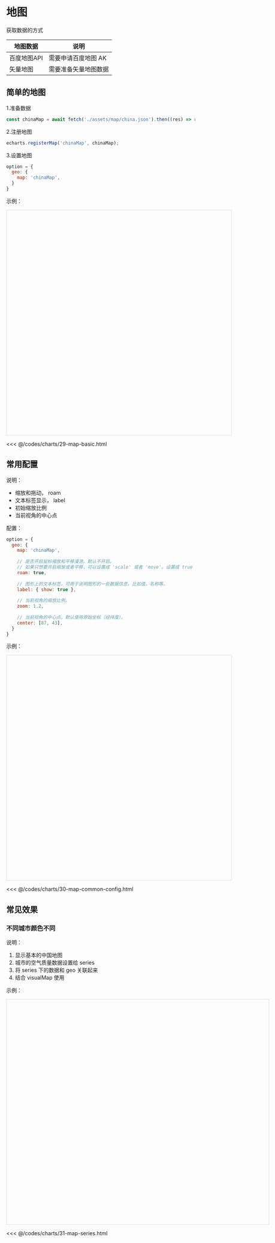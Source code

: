 # 地图

获取数据的方式

| 地图数据    | 说明          |
|---------|-------------|
| 百度地图API | 需要申请百度地图 AK |
| 矢量地图    | 需要准备矢量地图数据  |

## 简单的地图

1.准备数据

```javascript
const chinaMap = await fetch('./assets/map/china.json').then((res) => res.json());
```

2.注册地图

```javascript
echarts.registerMap('chinaMap', chinaMap);
```

3.设置地图

```javascript
option = {
  geo: {
    map: 'chinaMap',
  }
}
```

示例：

<div id="box_29-map-basic" style="width: 600px; height: 600px;border: solid 1px #ddd;"></div>
<script type="module">
  const chinaMap = await fetch('/echarts/china.json')
    .then((res) => res.json());
  echarts.registerMap('chinaMap', chinaMap);
  echarts.init(document.querySelector('#box_29-map-basic')).setOption({
    geo: {
      map: 'chinaMap',
    }
  });
</script>

<<< @/codes/charts/29-map-basic.html

## 常用配置

说明：

* 缩放和拖动， roam
* 文本标签显示， label
* 初始缩放比例
* 当前视角的中心点

配置：

```javascript
option = {
  geo: {
    map: 'chinaMap',
    
    // 是否开启鼠标缩放和平移漫游。默认不开启。
    // 如果只想要开启缩放或者平移，可以设置成 'scale' 或者 'move'。设置成 true 为都开启
    roam: true,
    
    // 图形上的文本标签，可用于说明图形的一些数据信息，比如值，名称等。
    label: { show: true },
    
    // 当前视角的缩放比例。
    zoom: 1.2,
    
    // 当前视角的中心点，默认使用原始坐标（经纬度）。
    center: [87, 43],
  }
}
```

示例：

<div id="box_30-map-common-config" style="width: 600px; height: 600px; border: solid 1px #ddd;"></div>
<script type="module">
  const chinaMap = await fetch('/echarts/china.json').then((res) => res.json());
  echarts.registerMap('chinaMap', chinaMap);
  echarts.init(document.querySelector('#box_30-map-common-config')).setOption({
    geo: {
      map: 'chinaMap',
      roam: true,
      label: { show: true },
      zoom: 1.2,
      center: [87, 43],
    }
  });
</script>

<<< @/codes/charts/30-map-common-config.html

## 常见效果

### 不同城市颜色不同

说明：

1. 显示基本的中国地图
2. 城市的空气质量数据设置给 series
3. 将 series 下的数据和 geo 关联起来
4. 结合 visualMap 使用

示例：

<div id="box_31-map-series" style="width: 700px; height: 600px; border: solid 1px #ddd;"></div>
<script type="module">
  const chinaMap = await fetch('/echarts/china.json').then((res) => res.json());
  echarts.registerMap('chinaMap', chinaMap);
  // airQualityList.${item}.name == chinaMap.features.${item}.properties.name
  const airQualityList = [
    { name: '北京', value: 39.92 }, { name: '天津', value: 39.13 }, { name: '上海', value: 31.22 },
    { name: '重庆', value: 66 }, { name: '河北', value: 147 }, { name: '河南', value: 113 },
    { name: '云南', value: 25.04 }, { name: '辽宁', value: 50 }, { name: '黑龙江', value: 114 },
    { name: '湖南', value: 175 }, { name: '安徽', value: 117 }, { name: '山东', value: 92 },
    { name: '新疆', value: 84 }, { name: '江苏', value: 67 }, { name: '浙江', value: 84 },
    { name: '江西', value: 96 }, { name: '湖北', value: 273 }, { name: '广西', value: 59 },
    { name: '甘肃', value: 99 }, { name: '山西', value: 39 }, { name: '内蒙古', value: 58 },
    { name: '陕西', value: 61 }, { name: '吉林', value: 51 }, { name: '福建', value: 29 },
    { name: '贵州', value: 71 }, { name: '广东', value: 38 }, { name: '青海', value: 57 },
    { name: '西藏', value: 24 }, { name: '四川', value: 58 }, { name: '宁夏', value: 52 },
    { name: '海南', value: 54 }, { name: '台湾', value: 88 }, { name: '香港', value: 66 },
    { name: '澳门', value: 77 }, { name: '南海诸岛', value: 55 }
  ];
  echarts.init(document.querySelector('#box_31-map-series')).setOption({
    geo: {
      map: 'chinaMap',
      roam: true,
      label: { show: true },
      zoom: 1.0,
    },
    series: {
      type: 'map',
      geoIndex: 0, // 与第 0 个 geo 关联起来
      data: airQualityList,
    },
    visualMap: {
      min: 0,
      max: 300,
      inRange: {
        color: ['white', 'red'], // 颜色范文
      },
      calculable: true, // 滑块，筛选数据
    }
});
</script>


<<< @/codes/charts/31-map-series.html
